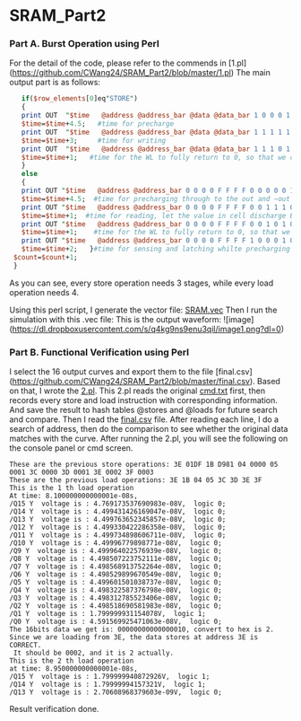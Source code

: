 # SRAM_Part2

### Part A. Burst Operation using Perl
For the detail of the code, please refer to the commends in [1.pl] (https://github.com/CWang24/SRAM_Part2/blob/master/1.pl)
The main output part is as follows:
```Perl
   if($row_elements[0]eq"STORE")
   {
   print OUT  "$time   @address @address_bar @data @data_bar 1 0 0 0 1 0 1;STORE $addr $row_elements[$geshu]\n";
   $time=$time+4.5;   #time for precharge
   print OUT  "$time   @address @address_bar @data @data_bar 1 1 1 1 1 0 1;STORE $addr $row_elements[$geshu]\n";
   $time=$time+3;     #time for writing
   print OUT  "$time   @address @address_bar @data @data_bar 1 1 1 0 1 0 1;STORE $addr $row_elements[$geshu]\n";
   $time=$time+1;   #time for the WL to fully return to 0, so that we can precharge again.
   }
   else
   {
   print OUT "$time   @address @address_bar 0 0 0 0 F F F F 0 0 0 0 0 1 1;LOAD $addr R1\n";
   $time=$time+4.5;  #time for precharging through to the out and ~out
   print OUT "$time   @address @address_bar 0 0 0 0 F F F F 0 0 1 1 1 0 1;LOAD $addr R1\n";
   $time=$time+1;  #time for reading, let the value in cell discharge BL or ~BL by delta V.
   print OUT "$time   @address @address_bar 0 0 0 0 F F F F 0 0 1 0 1 0 1;LOAD $addr R1\n";
   $time=$time+1;    #time for the WL to fully return to 0, so that we can precharge again.
   print OUT "$time   @address @address_bar 0 0 0 0 F F F F 1 0 0 0 1 0 1;LOAD $addr R1\n";
   $time=$time+2;   }#time for sensing and latching whilte precharging at the same time but only for BL and ~BL, not gonna reach out and ~out.
 $count=$count+1;
 }
```

As you can see, every store operation needs 3 stages, while every load operation needs 4.<br />

Using this perl script, I generate the vector file: [SRAM.vec](https://github.com/CWang24/SRAM_Part2/blob/master/SRAM.vec)
Then I run the simulation with this .vec file:
This is the output waveform:
![image] (https://dl.dropboxusercontent.com/s/q4kg9ns9enu3qil/image1.png?dl=0)
### Part B. Functional Verification using Perl
I select the 16 output curves and export them to the file [final.csv] (https://github.com/CWang24/SRAM_Part2/blob/master/final.csv).
Based on that, I wrote the [2.pl](https://github.com/CWang24/SRAM_Part2/blob/master/2.pl). This 2.pl reads the original [cmd.txt](https://github.com/CWang24/SRAM_Part2/blob/master/cmd.txt) first, then records every store and load instruction with corresponding information. And save the result to hash tables @stores and @loads for future search and compare.
Then I read the [final.csv](https://github.com/CWang24/SRAM_Part2/blob/master/final.csv) file. After reading each line, I do a search of address, then do the comparison to see whether the original data matches with the curve.
After running the 2.pl, you will see the following on the console panel or cmd screen.

```
These are the previous store operations: 3E 01DF 1B D981 04 0000 05 0001 3C 0000 3D 0001 3E 0002 3F 0003
These are the previous load operations: 3E 1B 04 05 3C 3D 3E 3F
This is the 1 th load operation
At time: 8.100000000000001e-08s,
/Q15 Y  voltage is : 4.769173537690983e-08V,  logic 0;
/Q14 Y  voltage is : 4.499431426169047e-08V,  logic 0;
/Q13 Y  voltage is : 4.499763652345857e-08V,  logic 0;
/Q12 Y  voltage is : 4.499330422286358e-08V,  logic 0;
/Q11 Y  voltage is : 4.499734898606711e-08V,  logic 0;
/Q10 Y  voltage is : 4.49996779898771e-08V,  logic 0;
/Q9 Y  voltage is : 4.499964022576939e-08V,  logic 0;
/Q8 Y  voltage is : 4.498507223752111e-08V,  logic 0;
/Q7 Y  voltage is : 4.498568913752264e-08V,  logic 0;
/Q6 Y  voltage is : 4.498529899670549e-08V,  logic 0;
/Q5 Y  voltage is : 4.499601501038737e-08V,  logic 0;
/Q4 Y  voltage is : 4.498322587376798e-08V,  logic 0;
/Q3 Y  voltage is : 4.498312785523406e-08V,  logic 0;
/Q2 Y  voltage is : 4.498518690581983e-08V,  logic 0;
/Q1 Y  voltage is : 1.799999931154078V,  logic 1;
/Q0 Y  voltage is : 4.591569925471063e-08V,  logic 0;
The 16bits data we get is: 00000000000000010, convert to hex is 2.
Since we are loading from 3E, the data stores at address 3E is CORRECT.
 It should be 0002, and it is 2 actually.
This is the 2 th load operation
at time: 8.950000000000001e-08s,
/Q15 Y  voltage is : 1.799999940872926V,  logic 1;
/Q14 Y  voltage is : 1.79999994157321V,  logic 1;
/Q13 Y  voltage is : 2.70608968379603e-09V,  logic 0;
```
Result verification done.
